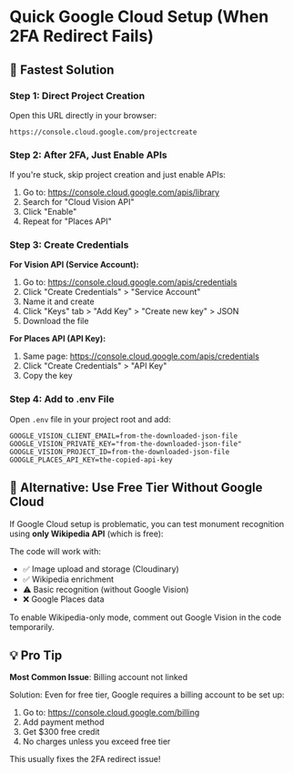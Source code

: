 # Quick Google Cloud Setup (When 2FA Redirect Fails)

## 🚀 Fastest Solution

### Step 1: Direct Project Creation
Open this URL directly in your browser:
```
https://console.cloud.google.com/projectcreate
```

### Step 2: After 2FA, Just Enable APIs
If you're stuck, skip project creation and just enable APIs:

1. Go to: https://console.cloud.google.com/apis/library
2. Search for "Cloud Vision API"
3. Click "Enable"
4. Repeat for "Places API"

### Step 3: Create Credentials

**For Vision API (Service Account):**
1. Go to: https://console.cloud.google.com/apis/credentials
2. Click "Create Credentials" > "Service Account"
3. Name it and create
4. Click "Keys" tab > "Add Key" > "Create new key" > JSON
5. Download the file

**For Places API (API Key):**
1. Same page: https://console.cloud.google.com/apis/credentials
2. Click "Create Credentials" > "API Key"
3. Copy the key

### Step 4: Add to .env File

Open `.env` file in your project root and add:

```env
GOOGLE_VISION_CLIENT_EMAIL=from-the-downloaded-json-file
GOOGLE_VISION_PRIVATE_KEY="from-the-downloaded-json-file"
GOOGLE_VISION_PROJECT_ID=from-the-downloaded-json-file
GOOGLE_PLACES_API_KEY=the-copied-api-key
```

## 🎯 Alternative: Use Free Tier Without Google Cloud

If Google Cloud setup is problematic, you can test monument recognition using **only Wikipedia API** (which is free):

The code will work with:
- ✅ Image upload and storage (Cloudinary)
- ✅ Wikipedia enrichment
- ⚠️ Basic recognition (without Google Vision)
- ❌ Google Places data

To enable Wikipedia-only mode, comment out Google Vision in the code temporarily.

## 💡 Pro Tip

**Most Common Issue**: Billing account not linked

Solution: Even for free tier, Google requires a billing account to be set up:
1. Go to: https://console.cloud.google.com/billing
2. Add payment method
3. Get $300 free credit
4. No charges unless you exceed free tier

This usually fixes the 2FA redirect issue!
